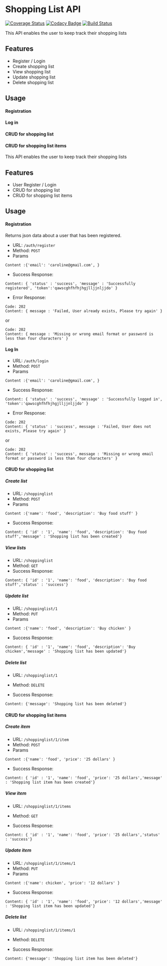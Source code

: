# Shopping List API
[![Coverage Status](https://coveralls.io/repos/github/CeciliaCaroline/shoppinglist_api/badge.svg?branch=master)](https://coveralls.io/github/CeciliaCaroline/shoppinglist_api?branch=master)
[![Codacy Badge](https://api.codacy.com/project/badge/Grade/4013dca21e4349008e56ca415adbe4c3)](https://www.codacy.com/app/CeciliaCaroline/shoppinglist_api?utm_source=github.com&amp;utm_medium=referral&amp;utm_content=CeciliaCaroline/shoppinglist_api&amp;utm_campaign=Badge_Grade)
[![Build Status](https://travis-ci.org/CeciliaCaroline/shoppinglist_api.svg?branch=master)](https://travis-ci.org/CeciliaCaroline/shoppinglist_api)

This API enables the user to keep track their shopping lists
## Features
- Register / Login
- Create shopping list
- View shopping list
- Update shopping list
- Delete shopping list

## Usage

#### Registration
#### Log in
#### CRUD for shopping list
#### CRUD for shopping list items

This API enables the user to keep track their shopping lists
## Features
- User Register / Login
- CRUD for shopping list
- CRUD for shopping list items


## Usage

#### Registration
Returns json data about a user that has been registered.

-  URL: ```/auth/register```
- Method: ```POST```
- Params
````
Content :{'email': 'caroline@gmail.com', }
````
- Success Response:
```Code: 201 
Content: { 'status' : 'success', 'message' : 'Successfully registered', 'token':'qawscghfhfhjhgjlljjnljjdo' }
```
- Error Response:
```
Code: 202 
Content: { message : 'Failed, User already exists, Please try again' }
```
or
```
Code: 202  
Content: { message : 'Missing or wrong email format or password is less than four characters' }
```
#### Log In

- URL: ```/auth/login```
- Method: ```POST```
- Params
````
Content :{'email': 'caroline@gmail.com', }
````
- Success Response:
```Code: 201 
Content: { 'status' : 'success', 'message' : 'Successfully logged in', 'token':'qawscghfhfhjhgjlljjnljjdo' }
```
- Error Response:
```
Code: 202 
Content: { 'status' : 'success', message : 'Failed, User does not exists, Please try again' }
```
or
```
Code: 202  
Content: { 'status' : 'success', message : 'Missing or wrong email format or password is less than four characters' }
```

#### CRUD for shopping list
##### Create list
- URL: ```/shoppinglist```
- Method: ```POST```
- Params
````
Content :{'name': 'food', 'description': 'Buy food stuff' }
````
- Success Response:
```Code: 201 
Content: { 'id' : '1', 'name': 'food', 'description': 'Buy food stuff','message' : 'Shopping list has been created'}
```
##### View lists
- URL: ```/shoppinglist```
- Method: ```GET```
- Success Response:
```Code: 200 
Content: { 'id' : '1', 'name': 'food', 'description': 'Buy food stuff','status' : 'success'}
```
##### Update list
- URL: ```/shoppinglist/1```
- Method: ```PUT```
- Params
````
Content :{'name': 'food', 'description': 'Buy chicken' }
````
- Success Response:
```Code: 200 
Content: { 'id' : '1', 'name': 'food', 'description': 'Buy chicken','message' : 'Shopping list has been updated'}
```
##### Delete list
- URL: ```/shoppinglist/1```
- Method: ```DELETE```

- Success Response:
```Code: 200 
Content: {'message': 'Shopping list has been deleted'}
```

#### CRUD for shopping list items
##### Create item
- URL: ```/shoppinglist/1/item```
- Method: ```POST```
- Params
````
Content :{'name': 'food', 'price': '25 dollars' }
````
- Success Response:
```Code: 201 
Content: { 'id' : '1', 'name': 'food', 'price': '25 dollars','message' : 'Shopping list item has been created'}
```
##### View item
- URL: ```/shoppinglist/1/items```
- Method: ```GET```

- Success Response:
```Code: 200 
Content: { 'id' : '1', 'name': 'food', 'price': '25 dollars','status' : 'success'}
```
##### Update item
- URL: ```/shoppinglist/1/items/1```
- Method: ```PUT```
- Params
````
Content :{'name': chicken', 'price': '12 dollars' }
````
- Success Response:
```Code: 200 
Content: { 'id' : '1', 'name': 'food', 'price': '12 dollars','message' : 'Shopping list item has been updated'}
```
##### Delete list
- URL: ```/shoppinglist/1/items/1```
- Method: ```DELETE```

- Success Response:
```Code: 200 
Content: {'message': 'Shopping list item has been deleted'}
```

